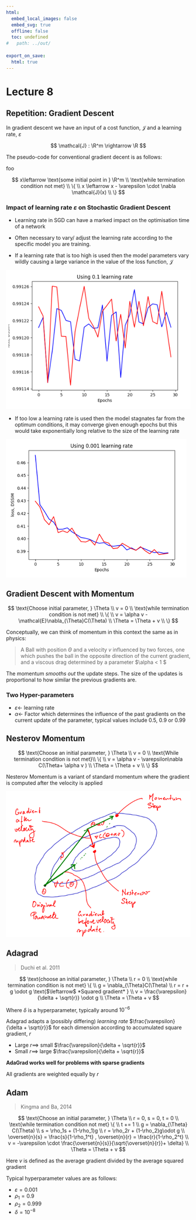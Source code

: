 ```yaml
---
html:
  embed_local_images: false
  embed_svg: true
  offline: false
  toc: undefined
#   path: ../out/

export_on_save:
  html: true
---
```


# Lecture 8

## Repetition: Gradient Descent

In gradient descent we have an input of a cost function, $\mathcal{J}$ and a learning rate, $\varepsilon$

$$
\mathcal{J} : \R^m \rightarrow \R
$$

The pseudo-code for conventional gradient decent is as follows:

foo

$$
x\leftarrow \text{some initial point in } \R^m \\
\text{while termination condition not met} \\ \{ \\
    x \leftarrow x - \varepsilon \cdot \nabla \mathcal{J}(x) \\ 
\}
$$

### Impact of learning rate $\varepsilon$ on Stochastic Gradient Descent

- Learning rate in SGD can have a marked impact on the optimisation time of a network
- Often necessary to vary/ adjust the learning rate according to the specific model you are training.

- If a learning rate that is too high is used then the model parameters vary wildly causing a large variance in the value of the loss function, $\mathcal{J}$

![Case 1: Too high learning rate](../resources/thlr.png)

- If too low a learning rate is used then the model stagnates far from the optimum conditions, it may converge given enough epochs but this would take exponentially long relative to the size of the learning rate

![Case 2: Too low learning rate](../resources/tllr.png)

## Gradient Descent with Momentum 

$$
\text{Choose initial parameter, } \Theta \\
v = 0  \\
\text{while termination condition is not met} \\ \{ \\
v = \alpha v - \mathcal{E}\nabla_{\Theta}C(\Theta) \\
\Theta = \Theta + v \\ \}
$$

Conceptually, we can think of momentum in this context the same as in physics:

> A Ball with position $\Theta$ and a velocity $v$ influenced by two forces, one which pushes the ball in the opposite direction of the current gradient, and a     viscous drag determined by a parameter $\alpha < 1 $

The momentum *smooths out* the update steps. The size of the updates is proportional to how similar the previous gradients are.

### Two Hyper-parameters

- $\varepsilon \leftarrow$ learning rate
- $\alpha \leftarrow$ Factor which determines the influence of the past gradients on the current update of the parameter, typical values include 0.5, 0.9 or 0.99

## Nesterov Momentum 

$$
\text{Choose an initial parameter, } \Theta \\
v = 0 \\
\text{While termination condition is not met}\\ \{ \\
v = \alpha v - \varepsilon\nabla C(\Theta+ \alpha v ) \\
\Theta = \Theta + v \\
\}
$$

Nesterov Momentum is a variant of standard momentum where the gradient is computed after the velocity is applied

![Nesterov momentum on a hyper-plane](../resources/nesterov.png)

## Adagrad

> Duchi et al. 2011

$$
\text{choose an initial parameter, } \Theta \\
r = 0 \\
\text{while termination condition is not met} \{ \\
g = \nabla_{\Theta}C(\Theta) \\
r = r + g \odot g \text{$\leftarrow$ *Squared gradient* } \\
v = \frac{\varepsilon}{\delta + \sqrt{r}} \odot g \\
\Theta = \Theta + v 
$$

Where $\delta$ is a hyperparameter, typically around $10^{-6}$

Adagrad adapts a (possibly differing) *learning rate* $\frac{\varepsilon}{\delta + \sqrt{r}}$ for each dimension according to accumulated square gradient, $r$ 

- Large $r \implies$ small $\frac{\varepsilon}{\delta + \sqrt{r}}$
- Small $r \implies$ large $\frac{\varepsilon}{\delta + \sqrt{r}}$

**AdaGrad works well for problems with sparse gradients**

All gradients are weighted equally by $r$ 

## Adam 

> Kingma and Ba, 2014

$$
\text{Choose an initial parameter, } \Theta \\
r = 0, s = 0, t = 0 \\
\text{while termination condition not met} \{  \\
t += 1  \\
g = \nabla_{\Theta} C(\Theta) \\
s = \rho_1s + (1-\rho_1)g \\
r = \rho_2r + (1-\rho_2)g\odot g \\
\overset{n}{s} = \frac{s}{1-\rho_1^t} , \overset{n}{r} = \frac{r}{1-\rho_2^t} \\
v = -\varepsilon \cdot \frac{\overset{n}{s}}{\sqrt{\overset{n}{r}}+ \delta} \\
\Theta = \Theta + v
$$

Here $v$ is defined as the average gradient divided by the average squared gradient

Typical hyperparameter values are as follows: 

- $\varepsilon = 0.001$ 
- $\rho_1 = 0.9$
- $\rho_2 = 0.999$
- $\delta = 10^{-8}$








